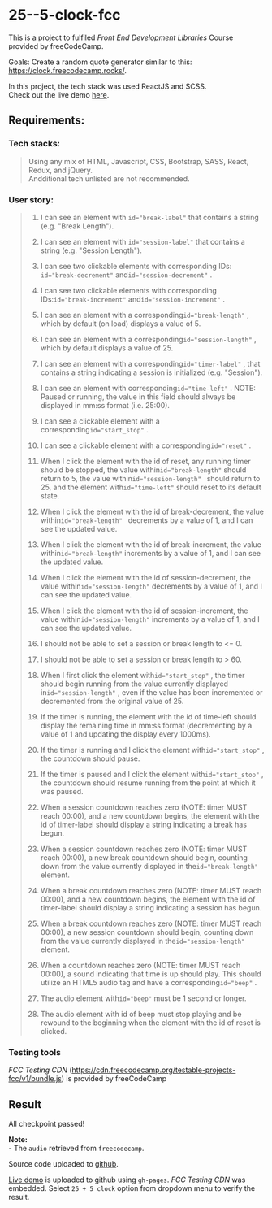 # 25--5-clock-fcc

This is a project to fulfiled _Front End Development Libraries_ Course provided by freeCodeCamp.

Goals: Create a random quote generator similar to this: https://clock.freecodecamp.rocks/.

In this project, the tech stack was used ReactJS and SCSS. <br>
Check out the live demo [here](https://ndtrung-dev.github.io/25--5-clock-fcc).

## Requirements:

### Tech stacks:

> Using any mix of HTML, Javascript, CSS, Bootstrap, SASS, React, Redux, and jQuery.<br>
> Andditional tech unlisted are not recommended.

### User story:
>
> 1. I can see an element with <code>id="break-label"</code> that contains a string (e.g. "Break Length").
>
> 1. I can see an element with <code>id="session-label"</code> that contains a string (e.g. "Session Length").
>
> 1. I can see two clickable elements with corresponding IDs: <code>id="break-decrement"</code> and<code>id="session-decrement"</code> .
>
> 1. I can see two clickable elements with corresponding IDs:<code>id="break-increment"</code> and<code>id="session-increment"</code> .
>
> 1. I can see an element with a corresponding<code>id="break-length"</code> , which by default (on load) displays a value of 5.
>
> 1. I can see an element with a corresponding<code>id="session-length"</code> , which by default displays a value of 25.
>
> 1. I can see an element with a corresponding<code>id="timer-label"</code> , that contains a string indicating a session is initialized (e.g. "Session").
>
> 1. I can see an element with corresponding<code>id="time-left"</code> . NOTE: Paused or running, the value in this field should always be displayed in mm:ss format (i.e. 25:00).
>
> 1. I can see a clickable element with a corresponding<code>id="start_stop"</code> .
>
> 1. I can see a clickable element with a corresponding<code>id="reset"</code> .
>
> 1. When I click the element with the id of reset, any running timer should be stopped, the value within<code>id="break-length"</code> should return to 5, the value within<code>id="session-length" </code> should return to 25, and the element with<code>id="time-left"</code> should reset to its default state.
>
> 1. When I click the element with the id of break-decrement, the value within<code>id="break-length" </code> decrements by a value of 1, and I can see the updated value.
>
> 1. When I click the element with the id of break-increment, the value within<code>id="break-length"</code> increments by a value of 1, and I can see the updated value.
>
> 1. When I click the element with the id of session-decrement, the value within<code>id="session-length"</code> decrements by a value of 1, and I can see the updated value.
>
> 1. When I click the element with the id of session-increment, the value within<code>id="session-length"</code> increments by a value of 1, and I can see the updated value.
>
> 1. I should not be able to set a session or break length to <= 0.
>
> 1. I should not be able to set a session or break length to > 60.
>
> 1. When I first click the element with<code>id="start_stop"</code> , the timer should begin running from the value currently displayed in<code>id="session-length"</code> , even if the value has been incremented or decremented from the original value of 25.
>
> 1. If the timer is running, the element with the id of time-left should display the remaining time in mm:ss format (decrementing by a value of 1 and updating the display every 1000ms).
>
> 1. If the timer is running and I click the element with<code>id="start_stop"</code> , the countdown should pause.
>
> 1. If the timer is paused and I click the element with<code>id="start_stop"</code> , the countdown should resume running from the point at which it was paused.
>
> 1. When a session countdown reaches zero (NOTE: timer MUST reach 00:00), and a new countdown begins, the element with the id of timer-label should display a string indicating a break has begun.
>
> 1. When a session countdown reaches zero (NOTE: timer MUST reach 00:00), a new break countdown should begin, counting down from the value currently displayed in the<code>id="break-length"</code> element.
>
> 1. When a break countdown reaches zero (NOTE: timer MUST reach 00:00), and a new countdown begins, the element with the id of timer-label should display a string indicating a session has begun.
>
> 1. When a break countdown reaches zero (NOTE: timer MUST reach 00:00), a new session countdown should begin, counting down from the value currently displayed in the<code>id="session-length"</code> element.
>
> 1. When a countdown reaches zero (NOTE: timer MUST reach 00:00), a sound indicating that time is up should play. This should utilize an HTML5 audio tag and have a corresponding<code>id="beep"</code> .
>
> 1. The audio element with<code>id="beep"</code> must be 1 second or longer.
>
> 1. The audio element with id of beep must stop playing and be rewound to the beginning when the element with the id of reset is clicked.

### Testing tools

<em>FCC Testing CDN</em> (https://cdn.freecodecamp.org/testable-projects-fcc/v1/bundle.js) is provided by freeCodeCamp

## Result

All checkpoint passed!

<b>Note:</b><br> - The <code>audio</code> retrieved from <code>freecodecamp</code>.

Source code uploaded to [github](https://github.com/ndtrung-dev/25--5-clock-fcc).

[Live demo](https://ndtrung-dev.github.io/25--5-clock-fcc) is uploaded to github using <code>gh-pages</code>. <em>FCC Testing CDN</em> was embedded. Select <code>25 + 5 clock</code> option from dropdown menu to verify the result.
